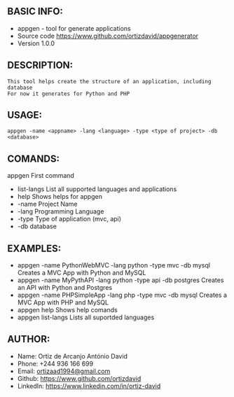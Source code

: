 ## BASIC INFO:
- appgen - tool for generate applications
- Source code     https://www.github.com/ortizdavid/appgenerator
- Version         1.0.0

## DESCRIPTION:
    This tool helps create the structure of an application, including database
    For now it generates for Python and PHP

## USAGE:
``
appgen -name <appname> -lang <language> -type <type of project> -db <database>
``

##  COMANDS:
appgen           First command
- list-langs      List all supported languages and applications
- help            Shows helps for appgen
- -name           Project Name
- -lang           Programming Language
- -type           Type of application (mvc, api)
- -db             database 

## EXAMPLES:
- appgen -name PythonWebMVC -lang python -type mvc -db mysql              Creates a MVC App with Python and MySQL
- appgen -name MyPythAPI -lang python -type api -db postgres              Creates an API with Python and Postgres
- appgen -name PHPSimpleApp -lang php -type mvc -db mysql                 Creates a MVC App with PHP and MySQL
- appgen help                                                             Shows help comands
- appgen list-langs                                                       Lists all suportded languages

## AUTHOR:
- Name:         Ortiz de Arcanjo António David
- Phone:        +244 936 166 699
- Email:        ortizaad1994@gmail.com
- Github:       https://www.github.com/ortizdavid
- LinkedIn:     https://www.linkedin.com/in/ortiz-david
